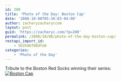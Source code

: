 ```yaml
---
id: 280
title: 'Photo of the Day: Boston Cap'
date: '2008-10-08T05:36:03-04:00'
author: zacharyzacharyccom
layout: post
guid: 'https://zacharyc.com/?p=280'
permalink: /2008/10/08/photo-of-the-day-boston-cap/
restapi_import_id:
    - 5b3546f08dfe0
categories:
    - 'Photo of the Day'
---
```


Tribute to the Boston Red Socks winning their series:  
[![](https://i0.wp.com/zacharyc.smugmug.com/photos/388897198_nTbiX-M.jpg?resize=600%2C396 "Boston Cap")](http://zacharyc.smugmug.com/gallery/6035965_mvCXN//388897198_nTbiX)